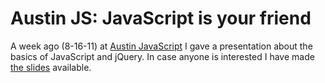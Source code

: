 # Austin JS: JavaScript is your friend

A week ago (8-16-11) at [Austin JavaScript](http://austinjavascript.com/) I gave a presentation about the basics of JavaScript and jQuery. In case anyone is interested I have made [the slides](/slides/js-basics) available.
